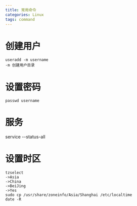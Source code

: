 ```yaml
---
title: 常用命令
categories: Linux
tags: command
---
```


# 创建用户
    useradd -m username
    -m 创建用户目录
# 设置密码
    passwd username


# 服务
<!-- 查看服务 -->
service --status-all
    

# 设置时区
    tzselect
    ->Asia
    ->China
    ->BeiJing
    ->Yes
    sudo cp /usr/share/zoneinfo/Asia/Shanghai /etc/localtime
    date -R